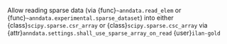 Allow reading sparse data (via {func}`~anndata.read_elem` or {func}`~anndata.experimental.sparse_dataset`) into either {class}`scipy.sparse.csr_array` or {class}`scipy.sparse.csc_array` via {attr}`anndata.settings.shall_use_sparse_array_on_read` {user}`ilan-gold`

